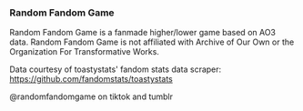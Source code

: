 ### Random Fandom Game

Random Fandom Game is a fanmade higher/lower game based on AO3 data.
Random Fandom Game is not affiliated with Archive of Our Own or the Organization For Transformative Works. 

Data courtesy of toastystats' fandom stats data scraper: 
https://github.com/fandomstats/toastystats

@randomfandomgame on tiktok and tumblr
